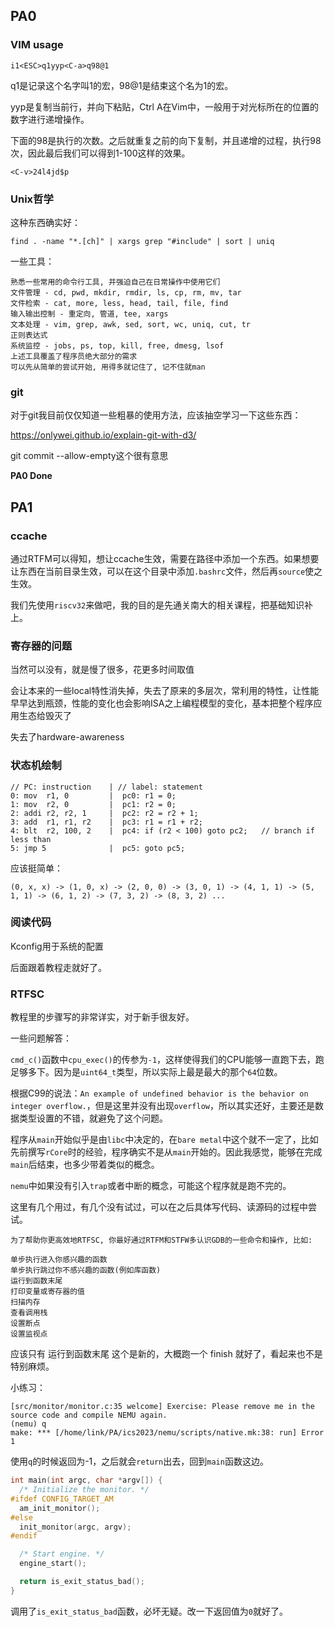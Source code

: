 ## PA0
### VIM usage
```
i1<ESC>q1yyp<C-a>q98@1
```
q1是记录这个名字叫1的宏，98@1是结束这个名为1的宏。

yyp是复制当前行，并向下粘贴，Ctrl A在Vim中，一般用于对光标所在的位置的数字进行递增操作。

下面的98是执行的次数。之后就重复之前的向下复制，并且递增的过程，执行98次，因此最后我们可以得到1-100这样的效果。

```
<C-v>24l4jd$p
```

### Unix哲学
这种东西确实好：
```
find . -name "*.[ch]" | xargs grep "#include" | sort | uniq
```

一些工具：
```
熟悉一些常用的命令行工具, 并强迫自己在日常操作中使用它们
文件管理 - cd, pwd, mkdir, rmdir, ls, cp, rm, mv, tar
文件检索 - cat, more, less, head, tail, file, find
输入输出控制 - 重定向, 管道, tee, xargs
文本处理 - vim, grep, awk, sed, sort, wc, uniq, cut, tr
正则表达式
系统监控 - jobs, ps, top, kill, free, dmesg, lsof
上述工具覆盖了程序员绝大部分的需求
可以先从简单的尝试开始, 用得多就记住了, 记不住就man
```
### git
对于git我目前仅仅知道一些粗暴的使用方法，应该抽空学习一下这些东西：

https://onlywei.github.io/explain-git-with-d3/

git commit --allow-empty这个很有意思

**PA0 Done**
## PA1
### ccache
通过RTFM可以得知，想让ccache生效，需要在路径中添加一个东西。如果想要让东西在当前目录生效，可以在这个目录中添加`.bashrc`文件，然后再`source`使之生效。

我们先使用`riscv32`来做吧，我的目的是先通关南大的相关课程，把基础知识补上。
### 寄存器的问题
当然可以没有，就是慢了很多，花更多时间取值

会让本来的一些local特性消失掉，失去了原来的多层次，常利用的特性，让性能早早达到瓶颈，性能的变化也会影响ISA之上编程模型的变化，基本把整个程序应用生态给毁灭了

失去了hardware-awareness
### 状态机绘制
```
// PC: instruction    | // label: statement
0: mov  r1, 0         |  pc0: r1 = 0;
1: mov  r2, 0         |  pc1: r2 = 0;
2: addi r2, r2, 1     |  pc2: r2 = r2 + 1;
3: add  r1, r1, r2    |  pc3: r1 = r1 + r2;
4: blt  r2, 100, 2    |  pc4: if (r2 < 100) goto pc2;   // branch if less than
5: jmp 5              |  pc5: goto pc5;
```
应该挺简单：
```
(0, x, x) -> (1, 0, x) -> (2, 0, 0) -> (3, 0, 1) -> (4, 1, 1) -> (5, 1, 1) -> (6, 1, 2) -> (7, 3, 2) -> (8, 3, 2) ... 
```
### 阅读代码
Kconfig用于系统的配置

后面跟着教程走就好了。
### RTFSC
教程里的步骤写的非常详实，对于新手很友好。

一些问题解答：

`cmd_c()`函数中`cpu_exec()`的传参为`-1`，这样使得我们的CPU能够一直跑下去，跑足够多下。因为是`uint64_t`类型，所以实际上最是最大的那个`64`位数。

根据C99的说法：`An example of undefined behavior is the behavior on integer overflow.`，但是这里并没有出现`overflow`，所以其实还好，主要还是数据类型设置的不错，就避免了这个问题。

程序从`main`开始似乎是由`libc`中决定的，在`bare metal`中这个就不一定了，比如先前撰写`rCore`时的经验，程序确实不是从`main`开始的。因此我感觉，能够在完成`main`后结束，也多少带着类似的概念。

`nemu`中如果没有引入`trap`或者中断的概念，可能这个程序就是跑不完的。

这里有几个用过，有几个没有试过，可以在之后具体写代码、读源码的过程中尝试。
```
为了帮助你更高效地RTFSC, 你最好通过RTFM和STFW多认识GDB的一些命令和操作, 比如:

单步执行进入你感兴趣的函数
单步执行跳过你不感兴趣的函数(例如库函数)
运行到函数末尾
打印变量或寄存器的值
扫描内存
查看调用栈
设置断点
设置监视点
```
应该只有 运行到函数末尾 这个是新的，大概跑一个 finish 就好了，看起来也不是特别麻烦。

小练习：
```
[src/monitor/monitor.c:35 welcome] Exercise: Please remove me in the source code and compile NEMU again.
(nemu) q
make: *** [/home/link/PA/ics2023/nemu/scripts/native.mk:38: run] Error 1
```
使用`q`的时候返回为-1，之后就会`return`出去，回到`main`函数这边。
```C
int main(int argc, char *argv[]) {
  /* Initialize the monitor. */
#ifdef CONFIG_TARGET_AM
  am_init_monitor();
#else
  init_monitor(argc, argv);
#endif

  /* Start engine. */
  engine_start();

  return is_exit_status_bad();
}
```
调用了`is_exit_status_bad`函数，必坏无疑。改一下返回值为`0`就好了。